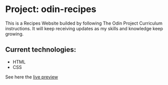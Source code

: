 # Project: odin-recipes
This is a Recipes Website builded by following The Odin Project Curriculum instructions. It will keep receiving updates as my skills and knowledge keep growing.

## Current technologies:
- HTML
- CSS

See here the [live preview](https://eddchinea.github.io/odin-recipes/)